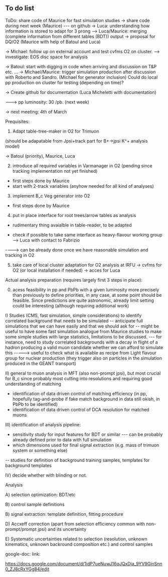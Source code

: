 ## To do list

ToDo: share code of Maurice for fast simulation studies
-> share code during next week  (Maurice)
 --- on github
-> Luca: understanding how information is stored to adapt for 3 prong
--> Luca/Maurice: merging (complete information from different tables (BDT)) output 
-> proposal for DQ/O2 (Maurice with help of Batoul and Luca)

-> Michael: follow up on external account and  test cvfms O2 on cluster.
--> investigate: EOS disc space for analysis


-> Batoul: start with digging in code when arriving and discussion on T&P etc. ...
-> Michael/Maurice: trigger simulation production after discussion with Roberto and Sandro. (Michael for generator inclusion) 
	Could do local pp production on cluster for testing (depending on time)?
	
-> Create github for documentation (Luca Micheletti with documentation)


---> pp luminosity: 30 /pb. (next week)

-> next meeting: 4th of March



Prequisites:

1) Adapt table-tree-maker in O2 for Trimuon

(should be adapatable from Jpsi+track part for B+->jpsi K^+ analysis model)

-> Batoul (priority),
Maurice, Luca

2) introduce all required variables in Varmanager in O2 (pending since tracking implementation not yet finished)

- first steps done by Maurice
- start with 2-track variables (anyhow needed for all kind of analyses)

3) implement B_c Veg generator into O2

- first steps done by Maurice

4) put in place interface for root trees/arrow tables as analysis 
- rudimentary thing avaialble in table-reader, to be adapted

- check if possible to take same interface as heavy-flavour working group
--> Luca with contact to Fabrizio


----> can be already done once we have reasonable simulation and tracking in O2


5) take care of local cluster adaptation for O2 analysis at IRFU
-> cvfms for O2 (or local installation if needed)
-> acces for Luca


Actual analysis preparation (requires largely first 3 steps in place):

0) acess feasibility in pp and PbPb with a given luminosity more precisely than previously to define priorities, in any case, at some point should be feasible. Since predictions are quite astronomic, already limit setting could be interesting (although requiring additional work)

I) Studies (CMS, fast simulation, simple considerations) to identify correlated background that needs to be simulated
-- anticipate full simulations that we can have easily and that we should ask for
-- might be useful to have some fast simulation analogue from Maurice studies to make some simple studies with large statistics, limitations to be discussed.
--- for instance, need to study correlated backgrounds with a decay in flight of a hadron producing a valid muon candidate  whether we can afford to simulate this
-----> useful to check what is available as recipe from Light flavour group for nuclear production (they trigger also on particles in the simulation produced in the GEANT transport)


II) general to muon analysis in MFT (also non-prompt jpsi), but most crucial for B_c since probably most cutting into resolutions and requiring good understanding of matching

- identification of data driven control of matching efficiency (in pp, hopefully tag-and-probe if fake match background in data still okish, in PbPb to be identified)
- identification of data driven control of DCA resolution for matched muons

III) identification of analysis pipeline:

- sensitivity study for input features for BDT or similar
--- can be probably already defined prior to data with full simulation
- which dimensions used for final signal extraction (e.g. mass of trimuon system or something else)

-- studies for definition of background training samples, templates for background templates

IV) decide whether with blinding or not.

Analysis

A) selection optimization: BDT/etc 

B) control sample definitions

B) signal extraction: template definition, fitting procedure

D) Accxeff correction (apart from selection efficiency common with non-prompt/prompt jpsi) and its uncertainty

E) Systematic uncertainties related to selection (resolution, unknown kinematics, unknown backround composition etc.) and control samples

google-doc: link:


https://docs.google.com/document/d/1idP7ueNuwJ16qJQxDja_9YV9GinSnn0_ZJ8cRxYGg84/edit
